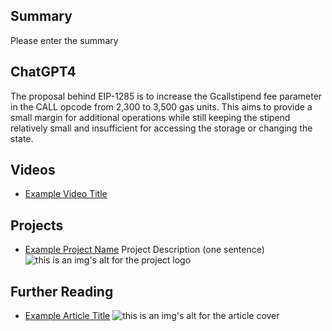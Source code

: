 ## Summary

Please enter the summary

## ChatGPT4

The proposal behind EIP-1285 is to increase the Gcallstipend fee parameter in the CALL opcode from 2,300 to 3,500 gas units. This aims to provide a small margin for additional operations while still keeping the stipend relatively small and insufficient for accessing the storage or changing the state.

## Videos

- [Example Video Title](https://www.youtube.com/watch?v=TDGq4aeevgY)

## Projects

- [Example Project Name](https://xxxx.xxx/xxxxx) Project Description (one sentence) ![this is an img's alt for the project logo](https://xxxx.xxx/project-logo.xxx)

## Further Reading

- [Example Article Title](https://xxxx.xxx/xxxxx) ![this is an img's alt for the article cover](https://xxxx.xxx/article-cover.xxx)
